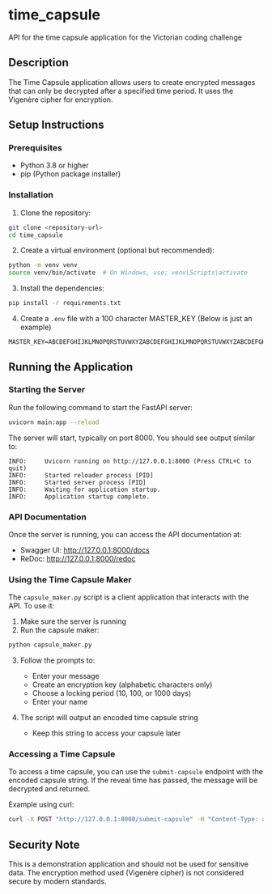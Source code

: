 # time_capsule
API for the time capsule application for the Victorian coding challenge

## Description
The Time Capsule application allows users to create encrypted messages that can only be decrypted after a specified time period. It uses the Vigenère cipher for encryption.

## Setup Instructions

### Prerequisites
- Python 3.8 or higher
- pip (Python package installer)

### Installation
1. Clone the repository:
```bash
git clone <repository-url>
cd time_capsule
```

2. Create a virtual environment (optional but recommended):
```bash
python -m venv venv
source venv/bin/activate  # On Windows, use: venv\Scripts\activate
```

3. Install the dependencies:
```bash
pip install -r requirements.txt
```

4. Create a `.env` file with a 100 character MASTER_KEY (Below is just an example)
```
MASTER_KEY=ABCDEFGHIJKLMNOPQRSTUVWXYZABCDEFGHIJKLMNOPQRSTUVWXYZABCDEFGHIJKLMNOPQRSTUVWXYZABCDEFGHIJKLMNOPQRSTUVWXYZ
```

## Running the Application

### Starting the Server
Run the following command to start the FastAPI server:
```bash
uvicorn main:app --reload
```

The server will start, typically on port 8000. You should see output similar to:
```
INFO:     Uvicorn running on http://127.0.0.1:8000 (Press CTRL+C to quit)
INFO:     Started reloader process [PID]
INFO:     Started server process [PID]
INFO:     Waiting for application startup.
INFO:     Application startup complete.
```

### API Documentation
Once the server is running, you can access the API documentation at:
- Swagger UI: http://127.0.0.1:8000/docs
- ReDoc: http://127.0.0.1:8000/redoc

### Using the Time Capsule Maker
The `capsule_maker.py` script is a client application that interacts with the API. To use it:

1. Make sure the server is running
2. Run the capsule maker:
```bash
python capsule_maker.py
```

3. Follow the prompts to:
   - Enter your message
   - Create an encryption key (alphabetic characters only)
   - Choose a locking period (10, 100, or 1000 days)
   - Enter your name

4. The script will output an encoded time capsule string
   - Keep this string to access your capsule later

### Accessing a Time Capsule
To access a time capsule, you can use the `submit-capsule` endpoint with the encoded capsule string. If the reveal time has passed, the message will be decrypted and returned.

Example using curl:
```bash
curl -X POST "http://127.0.0.1:8000/submit-capsule" -H "Content-Type: application/json" -d '{"data":"<your-encoded-time-capsule-string>"}'
```

## Security Note
This is a demonstration application and should not be used for sensitive data. The encryption method used (Vigenère cipher) is not considered secure by modern standards.
